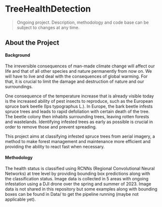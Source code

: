 # TreeHealthDetection

> Ongoing project. Description, methodology and code base can be subject to changes at any time.

## About the Project

#### Background
The irreversible consequences of man-made climate change will affect our life and that of all other species and nature permanently from now on. We will have to live and deal with the consequences of global warming. For that, it is crucial to limit the damage and destruction of nature and our surroundings. 

One consequence of the temperature increase that is already visible today is the increased ability of pest insects to reproduce, such as the European spruce bark beetle (Ips typographus L.). In Europe, the bark beetle infests spruce trees and leads to rapid defoliation with certain death of the tree. The beetle colony then inhabits surrounding trees, leaving rotten forests and wastelands. Identifying infested trees as early as possible is crucial in order to remove those and prevent spreading.

This project aims at classifying infested spruce trees from aerial imagery, a method to make forest management and maintenance more efficient and providing the ability to react fast when necessary.

#### Methodology
The health status is classified using RCNNs (Regional Convolutional Neural Networks) at tree level by providing bounding box predictions along with the classification status. Image data is collected in 5 areas with ongoing infestation using a DJI drone over the spring and summer of 2023. Image data is not shared in this repository but some examples along with bounding boxes can be found in Data/ to get the pipeline running (maybe not applicable yet).
